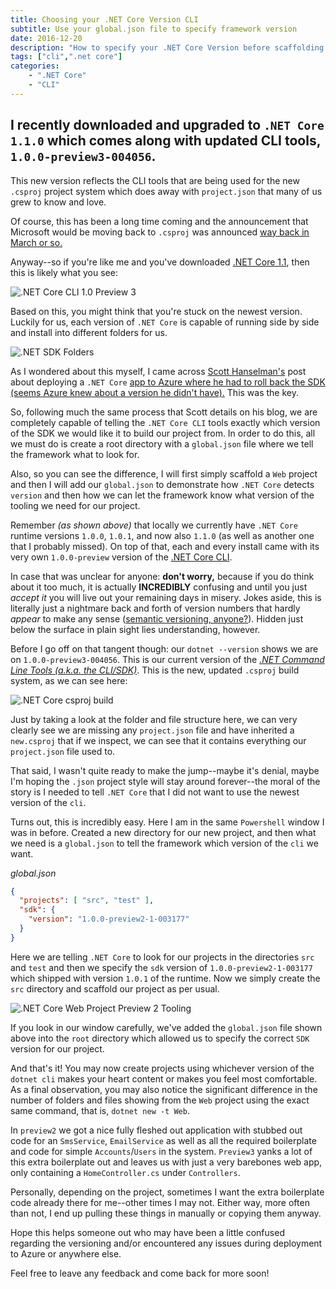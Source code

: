 ```yaml
---
title: Choosing your .NET Core Version CLI
subtitle: Use your global.json file to specify framework version
date: 2016-12-20
description: "How to specify your .NET Core Version before scaffolding your app from the CLI"
tags: ["cli",".net core"]
categories:
    - ".NET Core"
    - "CLI"
---
```


## I recently downloaded and upgraded to `.NET Core 1.1.0` which comes along with updated CLI tools, `1.0.0-preview3-004056`.

This new version reflects the CLI tools that are being used for the new `.csproj` project system which does away with `project.json` that many of us grew to know and love.

Of course, this has been a long time coming and the announcement that Microsoft would be moving back to `.csproj` was announced [way back in March or so.](https://docs.microsoft.com/en-us/dotnet/articles/core/tutorials/target-dotnetcore-with-msbuild)

Anyway--so if you're like me and you've downloaded [.NET Core 1.1](https://dot.net), then this is likely what you see:

![.NET Core CLI 1.0 Preview 3](http://i.imgur.com/Ok6Angi.png)

Based on this, you might think that you're stuck on the newest version.  Luckily for us, each version of `.NET Core` is capable of running side by side and install into different folders for us.

![.NET SDK Folders](http://i.imgur.com/ywygDfI.png)

As I wondered about this myself, I came across [Scott Hanselman's](https://shanselman.com) post about deploying a `.NET Core` [app to Azure where he had to roll back the SDK (seems Azure knew about a version he didn't have).](http://www.hanselman.com/blog/PublishingASPNETCore11ApplicationsToAzureUsingGitDeploy.aspx)  This was the key.

So, following much the same process that Scott details on his blog, we are completely capable of telling the `.NET Core CLI` tools exactly which version of the SDK we would like it to build our project from. In order to do this, all we must do is create a root directory with a `global.json` file where we tell the framework what to look for.

Also, so you can see the difference, I will first simply scaffold a `Web` project and then I will add our `global.json` to demonstrate how `.NET Core` detects `version` and then how we can let the framework know what version of the tooling we need for our project.

Remember _(as shown above)_ that locally we currently have `.NET Core` runtime versions `1.0.0`, `1.0.1`, and now also `1.1.0` (as well as another one that I probably missed).  On top of that, each and every install came with its very own `1.0.0-preview` version of the [.NET Core CLI](https://github.com/dotnet/cli/). 

In case that was unclear for anyone: **don't worry,** because if you do think about it too much, it is actually **INCREDIBLY** confusing and until you just _accept it_ you will live out your remaining days in misery. Jokes aside, this is literally just a nightmare back and forth of version numbers that hardly _appear_ to make any sense ([semantic versioning, anyone?](https://www.semver.org)). Hidden just below the surface in plain sight lies understanding, however. 

Before I go off on that tangent though: our `dotnet --version` shows we are on `1.0.0-preview3-004056`. This is our current version of the [_.NET Command Line Tools (a.k.a. the CLI/SDK)_](https://github.com/dotnet/cli/). This is the new, updated `.csproj` build system, as we can see here:

![.NET Core csproj build](http://i.imgur.com/vZptRhk.png)

Just by taking a look at the folder and file structure here, we can very clearly see we are missing any `project.json` file and have inherited a `new.csproj` that if we inspect, we can see that it contains everything our `project.json` file used to.

That said, I wasn't quite ready to make the jump--maybe it's denial, maybe I'm hoping the `.json` project style will stay around forever--the moral of the story is I needed to tell `.NET Core` that I did not want to use the newest version of the `cli`.

Turns out, this is incredibly easy. Here I am in the same `Powershell` window I was in before. Created a new directory for our new project, and then what we need is a `global.json` to tell the framework which version of the `cli` we want.

_global.json_

```json
{
  "projects": [ "src", "test" ],
  "sdk": {
    "version": "1.0.0-preview2-1-003177"
  }
}
```

Here we are telling `.NET Core` to look for our projects in the directories `src` and `test` and then we specify the `sdk` version of `1.0.0-preview2-1-003177` which shipped with version `1.0.1` of the runtime. Now we simply create the `src` directory and scaffold our project as per usual.

![.NET Core Web Project Preview 2 Tooling](http://i.imgur.com/hi6gvIF.png)

If you look in our window carefully, we've added the `global.json` file shown above into the `root` directory which allowed us to specify the correct `SDK` version for our project.

And that's it! You may now create projects using whichever version of the `dotnet cli` makes your heart content or makes you feel most comfortable. As a final observation, you may also notice the significant difference in the number of folders and files showing from the `Web` project using the exact same command, that is, `dotnet new -t Web`.  

In `preview2` we got a nice fully fleshed out application with stubbed out code for an `SmsService`, `EmailService` as well as all the required boilerplate and code for simple `Accounts`/`Users` in the system. `Preview3` yanks a lot of this extra boilerplate out and leaves us with just a very barebones web app, only containing a `HomeController.cs` under `Controllers`.

Personally, depending on the project, sometimes I want the extra boilerplate code already there for me--other times I may not.  Either way, more often than not, I end up pulling these things in manually or copying them anyway.

Hope this helps someone out who may have been a little confused regarding the versioning and/or encountered any issues during deployment to Azure or anywhere else.

Feel free to leave any feedback and come back for more soon!